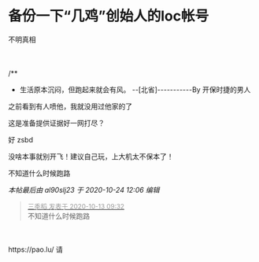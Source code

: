 # 备份一下“几鸡”创始人的loc帐号


不明真相<br />
<br />
<br />
<br />
/**<br />
 * 生活原本沉闷，但跑起来就会有风。 --[北省]-----------By 开保时捷的男人

之前看到有人喷他，我就没用过他家的了

这是准备提供证据好一网打尽？<img id="aimg_pIQ7Z" onclick="zoom(this, this.src, 0, 0, 0)" class="zoom" src="https://cdn.jsdelivr.net/gh/hishis/forum-master/public/images/patch.gif" onmouseover="img_onmouseoverfunc(this)" onload="thumbImg(this)" border="0" alt="" />

好 zsbd

没啥本事就别开飞！建议自己玩，上大机太不保本了！

不知道什么时候跑路<img id="aimg_B04Ll" onclick="zoom(this, this.src, 0, 0, 0)" class="zoom" src="https://cdn.jsdelivr.net/gh/hishis/forum-master/public/images/patch.gif" onmouseover="img_onmouseoverfunc(this)" onload="thumbImg(this)" border="0" alt="" />

<i class="pstatus"> 本帖最后由 al90slj23 于 2020-10-24 12:06 编辑 </i><br />
<div class="quote"><blockquote><font size="2"><a href="https://www.hostloc.com/forum.php?mod=redirect&amp;goto=findpost&amp;pid=9292367&amp;ptid=753521" target="_blank"><font color="#999999">三季稻 发表于 2020-10-13 09:32</font></a></font><br />
不知道什么时候跑路</blockquote></div><br />
<br />
https://pao.lu/ 请
